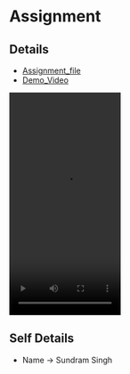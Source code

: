# Assignment

## Details
* [Assignment_file](https://techiebutler72-my.sharepoint.com/:w:/g/personal/lakshay_dang_techiebutler_com/EQYXQUtqIz1Fo9qhvjWxfgIBcVENey5Pt1qBKvUE5vJcug?e=7e7CE9)
* [Demo_Video](https://github.com/Annu1Singh/assignment/tree/master/demo/assignment.mp4?raw=true)

<video src="https://github.com/Annu1Singh/assignment/tree/master/demo/assignment.mp4?raw=true" width="200" height="400"></video>

## Self Details
* Name -> Sundram Singh